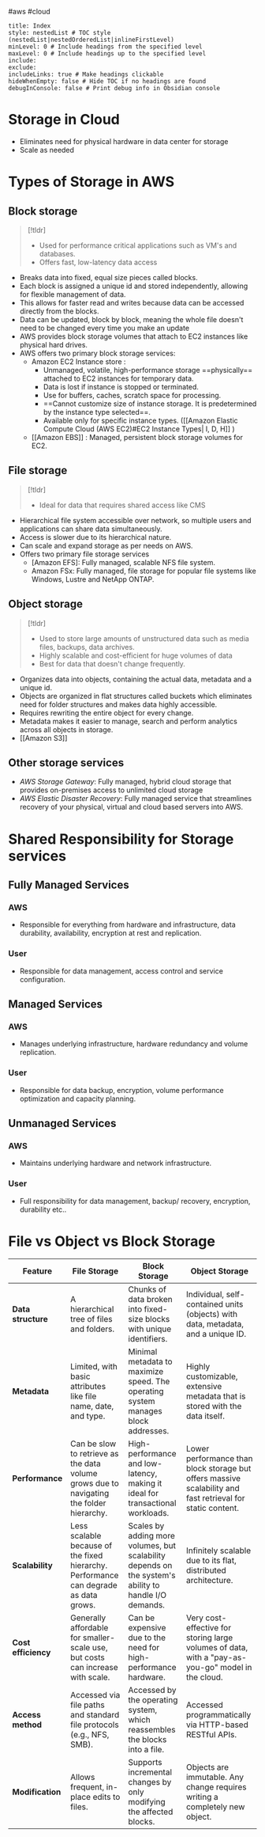 #aws #cloud 
```table-of-contents
title: Index
style: nestedList # TOC style (nestedList|nestedOrderedList|inlineFirstLevel)
minLevel: 0 # Include headings from the specified level
maxLevel: 0 # Include headings up to the specified level
include: 
exclude: 
includeLinks: true # Make headings clickable
hideWhenEmpty: false # Hide TOC if no headings are found
debugInConsole: false # Print debug info in Obsidian console
```
# Storage in Cloud
+ Eliminates need for physical hardware in data center for storage
+ Scale as needed
# Types of Storage in AWS
## Block storage
>[!tldr]
>+ Used for performance critical applications such as VM's and databases.
>+ Offers fast, low-latency data access

+ Breaks data into fixed, equal size pieces called blocks.
+ Each block is assigned a unique id and stored independently, allowing for flexible management of data.
+ This allows for faster read and writes because data can be accessed directly from the blocks.
+ Data can be updated, block by block, meaning the whole file doesn't need to be changed every time you make an update
+ AWS provides block storage volumes that attach to EC2 instances like physical hard drives.
+ AWS offers two primary block storage services:
    + Amazon EC2 Instance store : 
	    + Unmanaged, volatile, high-performance storage ==physically== attached to EC2 instances for temporary data. 
	    + Data is lost if instance is stopped or terminated.
	    + Use for buffers, caches, scratch space for processing.
	    + ==Cannot customize size of instance storage. It is predetermined by the instance type selected==.
	    + Available only for specific instance types. ([[Amazon Elastic Compute Cloud (AWS EC2)#EC2 Instance Types| I, D, H]] )
    + [[Amazon EBS]] : Managed, persistent block storage volumes for EC2.
## File storage
>[!tldr]
>+ Ideal for data that requires shared access like CMS

+ Hierarchical file system accessible over network, so multiple users and applications can share data simultaneously.
+ Access is slower due to its hierarchical nature.
+ Can scale and expand storage as per needs on AWS.
+ Offers two primary file storage services
	+ [Amazon EFS]: Fully managed, scalable NFS file system.
	+ Amazon FSx: Fully managed, file storage for popular file systems like Windows, Lustre and NetApp ONTAP.
## Object storage
>[!tldr]
>+ Used to store large amounts of unstructured data such as media files, backups, data archives.
>+ Highly scalable and cost-efficient for huge volumes of data
>+ Best for data that doesn't change frequently.
+ Organizes data into objects, containing the actual data, metadata and a unique id.
+ Objects are organized in flat structures called buckets which eliminates need for folder structures and makes data highly accessible.
+ Requires rewriting the entire object for every change.
+ Metadata makes it easier to manage, search and perform analytics across all objects in storage.
+ [[Amazon S3]]
## Other storage services
+ *AWS Storage Gateway*: Fully managed, hybrid cloud storage that provides on-premises access to unlimited cloud storage
+ *AWS Elastic Disaster Recovery*: Fully managed service that streamlines recovery of your physical, virtual and cloud based servers into AWS.
# Shared Responsibility for Storage services
## Fully Managed Services
### **AWS** 
+ Responsible for everything from hardware and infrastructure, data durability, availability, encryption at rest and replication.

### **User**
+ Responsible for data management, access control and service configuration.
## Managed Services
### **AWS**
+ Manages underlying infrastructure, hardware redundancy and volume replication.
### **User**
+ Responsible for data backup, encryption, volume performance optimization and capacity planning.
## Unmanaged Services
### **AWS**
+ Maintains underlying hardware and network infrastructure.
### **User**
+ Full responsibility for data management, backup/ recovery, encryption, durability etc.. 

# File vs Object vs Block Storage
| Feature             | File Storage                                                                             | Block Storage                                                                                         | Object Storage                                                                                             |
| ------------------- | ---------------------------------------------------------------------------------------- | ----------------------------------------------------------------------------------------------------- | ---------------------------------------------------------------------------------------------------------- |
| **Data structure**  | A hierarchical tree of files and folders.                                                | Chunks of data broken into fixed-size blocks with unique identifiers.                                 | Individual, self-contained units (objects) with data, metadata, and a unique ID.                           |
| **Metadata**        | Limited, with basic attributes like file name, date, and type.                           | Minimal metadata to maximize speed. The operating system manages block addresses.                     | Highly customizable, extensive metadata that is stored with the data itself.                               |
| **Performance**     | Can be slow to retrieve as the data volume grows due to navigating the folder hierarchy. | High-performance and low-latency, making it ideal for transactional workloads.                        | Lower performance than block storage but offers massive scalability and fast retrieval for static content. |
| **Scalability**     | Less scalable because of the fixed hierarchy. Performance can degrade as data grows.     | Scales by adding more volumes, but scalability depends on the system's ability to handle I/O demands. | Infinitely scalable due to its flat, distributed architecture.                                             |
| **Cost efficiency** | Generally affordable for smaller-scale use, but costs can increase with scale.           | Can be expensive due to the need for high-performance hardware.                                       | Very cost-effective for storing large volumes of data, with a "pay-as-you-go" model in the cloud.          |
| **Access method**   | Accessed via file paths and standard file protocols (e.g., NFS, SMB).                    | Accessed by the operating system, which reassembles the blocks into a file.                           | Accessed programmatically via HTTP-based RESTful APIs.                                                     |
| **Modification**    | Allows frequent, in-place edits to files.                                                | Supports incremental changes by only modifying the affected blocks.                                   | Objects are immutable. Any change requires writing a completely new object.                                |
